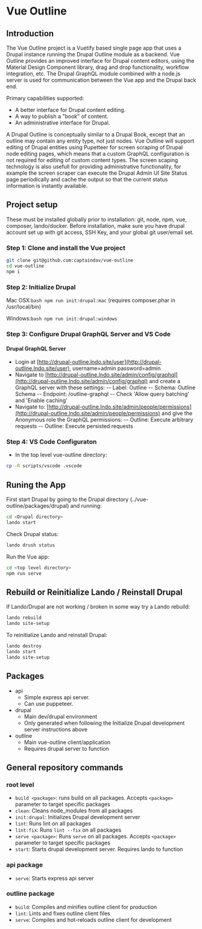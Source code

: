 # Vue Outline

## Introduction

The Vue Outline project is a Vuetify based single page app that uses a Drupal instance running the Drupal Outline module as a backend.  Vue Outline provides an improved interface for Drupal content editors, using the Material Design Component library, drag and drop functionality, workflow integration, etc.  The Drupal GraphQL module combined with a node.js server is used for communication between the Vue app and the Drupal back end. 

Primary capabilities supported:

- A better interface for Drupal content editing.
- A way to publish a "book" of content.
- An administrative interface for Drupal.

A Drupal Outline is conceptually similar to a Drupal Book, except that an outline may contain any entity type, not just nodes.  Vue Outline will support editing of Drupal entities using Pupetteer for screen scraping of Drupal node editing pages, which means that a custom GraphQL configuration is not required for editing of custom content types.  The screen scaping technology is also usefull for providing administrative functionality, for example the screen scraper can execute the Drupal Admin UI Site Status page periodically and cache the output so that the current status information is instantly available. 

## Project setup

These must be installed globally prior to installation: git, node, npm, vue, composer, lando/docker.
Before installation, make sure you have drupal account set up with git access, SSH Key, and your global git user/email set.

### Step 1: Clone and install the Vue project

```bash
git clone git@github.com:captaindav/vue-outline
cd vue-outline
npm i
```

### Step 2: Initialize Drupal

Mac OSX:```bash npm run init:drupal:mac```
(requires composer.phar in /usr/local/bin) 

Windows:```bash npm run init:drupal:windows```

### Step 3: Configure Drupal GraphQL Server and VS Code

#### Drupal GraphQL Server

- Login at [http://drupal-outline.lndo.site/user](http://drupal-outline.lndo.site/user), username=admin password=admin
- Navigate to [http://drupal-outline.lndo.site/admin/config/graphql](http://drupal-outline.lndo.site/admin/config/graphql) and create a GraphQL server with these settings:
-- Label: Outline
-- Schema: Outline Schema
-- Endpoint: /outline-graphql
-- Check 'Allow query batching' and 'Enable caching'
- Navigate to: [http://drupal-outline.lndo.site/admin/people/permissions](http://drupal-outline.lndo.site/admin/people/permissions) and give the Anonymous role the GraphQL permissions:
-- Outline: Execute arbitrary requests
-- Outline: Execute persisted requests

### Step 4: VS Code Configuraton

- In the top level vue-outline directory:

```bash
cp -R scripts/vscode .vscode
```

## Runing the App

First start Drupal by going to the Drupal directory (../vue-outline/packages/drupal) and running:
```bash
cd <Drupal directory>
lando start
```

Check Drupal status:
```bash
lando drush status
```

Run the Vue app:
```bash
cd <top level directory>
npm run serve
```

## Rebuild or Reinitialize Lando / Reinstall Drupal

If Lando/Drupal are not working / broken in some way try a Lando rebuild:

```bash
lando rebuild
lando site-setup
```

To reinitialize Lando and reinstall Drupal:

```bash
lando destroy
lando start
lando site-setup
```

## Packages

- api
  - Simple express api server.
  - Can use puppeteer.
- drupal
  - Main dev/drupal environment
  - Only generated when following the Initialize Drupal development server instructions above
- outline
  - Main vue-outline client/application
  - Requires drupal server to function

## General repository commands

### root level

- `build <package>`: runs build on all packages. Accepts `<package>` parameter to target specific packages
- `clean`: Cleans node_modules from all packages
- `init:drupal`: Initializes Drupal development server
- `lint`: Runs lint on all packages
- `lint:fix`: Runs `lint --fix` on all packages
- `serve <package>`: Runs `serve` on all packages. Accepts `<package>` parameter to target specific packages
- `start`: Starts drupal development server. Requires lando to function

### api package

- `serve`: Starts express api server

### outline package

- `build`: Compiles and minifies outline client for production
- `lint`: Lints and fixes outline client files
- `serve`: Compiles and hot-reloads outline client for development
